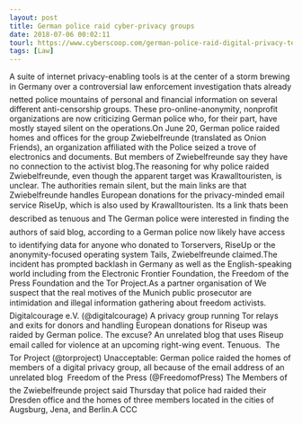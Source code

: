 ```yaml
---
layout: post
title: German police raid cyber-privacy groups
date: 2018-07-06 00:02:11
tourl: https://www.cyberscoop.com/german-police-raid-digital-privacy-technology-groups/?category_news=technology
tags: [Law]
---
```

A suite of internet privacy-enabling tools is at the center of a storm brewing in Germany over a controversial law enforcement investigation thats already netted police mountains of personal and financial information on several different anti-censorship groups. These pro-online-anonymity, nonprofit organizations are now criticizing German police who, for their part, have mostly stayed silent on the operations.On June 20, German police raided homes and offices for the group Zwiebelfreunde (translated as Onion Friends), an organization affiliated with the Police seized a trove of electronics and documents. But members of Zwiebelfreunde say they have no connection to the activist blog.The reasoning for why police raided Zwiebelfreunde, even though the apparent target was Krawalltouristen, is unclear. The authorities remain silent, but the main links are that Zwiebelfreunde handles European donations for the privacy-minded email service RiseUp, which is also used by Krawalltouristen. Its a link thats been described as tenuous and The German police were interested in finding the authors of said blog, according to a German police now likely have access to identifying data for anyone who donated to Torservers, RiseUp or the anonymity-focused operating system Tails, Zwiebelfreunde claimed.The incident has prompted backlash in Germany as well as the English-speaking world including from the Electronic Frontier Foundation, the Freedom of the Press Foundation and the Tor Project.As a partner organisation of We suspect that the real motives of the Munich public prosecutor are intimidation and illegal information gathering about freedom activists. Digitalcourage e.V. (@digitalcourage) A privacy group running Tor relays and exits for donors and handling European donations for Riseup was raided by German police. The excuse? An unrelated blog that uses Riseup email called for violence at an upcoming right-wing event. Tenuous.  The Tor Project (@torproject) Unacceptable: German police raided the homes of members of a digital privacy group, all because of the email address of an unrelated blog  Freedom of the Press (@FreedomofPress) The Members of the Zwiebelfreunde project said Thursday that police had raided their Dresden office and the homes of three members located in the cities of Augsburg, Jena, and Berlin.A CCC 
